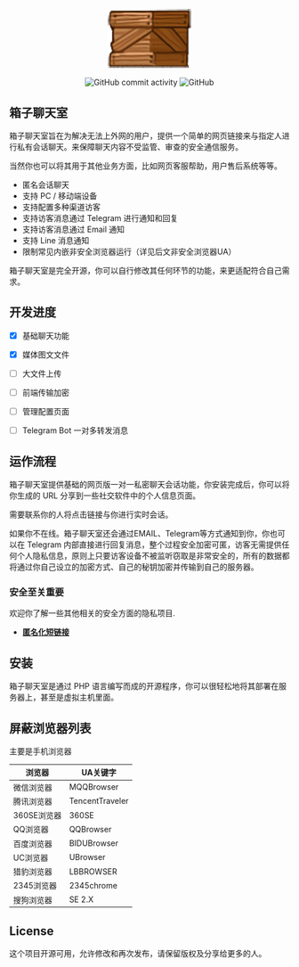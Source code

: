 <p align="center"><a href="https://laravel.com" target="_blank"><img src="box2.png" width="150"></a></p>

<p align="center">
<img alt="GitHub commit activity" src="https://img.shields.io/github/commit-activity/m/ellermister/box-chat">
<img alt="GitHub" src="https://img.shields.io/github/license/ellermister/box-chat">
</p>


## 箱子聊天室

箱子聊天室旨在为解决无法上外网的用户，提供一个简单的网页链接来与指定人进行私有会话聊天。来保障聊天内容不受监管、审查的安全通信服务。

当然你也可以将其用于其他业务方面，比如网页客服帮助，用户售后系统等等。

- 匿名会话聊天
- 支持 PC / 移动端设备
- 支持配置多种渠道访客
- 支持访客消息通过 Telegram 进行通知和回复
- 支持访客消息通过 Email 通知 
- 支持 Line 消息通知
- 限制常见内嵌非安全浏览器运行（详见后文非安全浏览器UA）

箱子聊天室是完全开源，你可以自行修改其任何环节的功能，来更适配符合自己需求。

## 开发进度

- [x] 基础聊天功能
- [x] 媒体图文文件
- [ ] 大文件上传
- [ ] 前端传输加密
- [ ] 管理配置页面
- [ ] Telegram Bot 一对多转发消息



## 运作流程

箱子聊天室提供基础的网页版一对一私密聊天会话功能，你安装完成后，你可以将你生成的 URL 分享到一些社交软件中的个人信息页面。

需要联系你的人将点击链接与你进行实时会话。

如果你不在线。箱子聊天室还会通过EMAIL、Telegram等方式通知到你，你也可以在 Telegram 内部直接进行回复消息，整个过程安全加密可匿，访客无需提供任何个人隐私信息，原则上只要访客设备不被监听窃取是非常安全的，所有的数据都将通过你自己设立的加密方式、自己的秘钥加密并传输到自己的服务器。

### 安全至关重要

欢迎你了解一些其他相关的安全方面的隐私项目.

- **[匿名化短链接 ](https://x007.in/)**

## 安装

箱子聊天室是通过 PHP 语言编写而成的开源程序，你可以很轻松地将其部署在服务器上，甚至是虚拟主机里面。

## 屏蔽浏览器列表

主要是手机浏览器

| 浏览器      | UA关键字        |
| ----------- | --------------- |
| 微信浏览器  | MQQBrowser      |
| 腾讯浏览器  | TencentTraveler |
| 360SE浏览器 | 360SE           |
| QQ浏览器    | QQBrowser       |
| 百度浏览器  | BIDUBrowser     |
| UC浏览器    | UBrowser        |
| 猎豹浏览器  | LBBROWSER       |
| 2345浏览器  | 2345chrome      |
| 搜狗浏览器  | SE 2.X          |

## License

这个项目开源可用，允许修改和再次发布，请保留版权及分享给更多的人。
